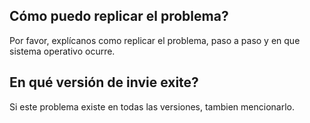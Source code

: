 ## Cómo puedo replicar el problema?

Por favor, explícanos como replicar el problema, paso a paso y en que sistema operativo ocurre.

## En qué versión de invie exite?

Si este problema existe en todas las versiones, tambien mencionarlo.
